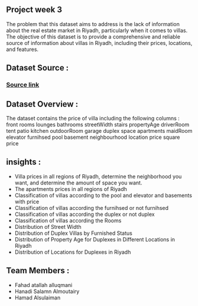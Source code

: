 ## Project week 3


The problem that this dataset aims to address is the lack of information about the real estate market in Riyadh,
particularly when it comes to villas. The objective of this dataset is to provide a comprehensive and reliable source of information about villas in Riyadh, including their prices, locations, and features.

## Dataset Source : 
 ### [Source link] 

## Dataset Overview :

The dataset contains the price of villa including the following columns :
front	rooms	lounges	bathrooms	streetWidth	stairs	propertyAge	driverRoom	tent	patio	kitchen	outdoorRoom	garage	duplex	space	apartments	maidRoom	elevator	furnihsed	pool	basement	neighbourhood	location	price	square price


## insights :
- Villa prices in all regions of Riyadh, determine the neighborhood you want, and determine the amount of space you want.
- The apartments prices in all regions of Riyadh
- Classification of villas according to the pool and elevator and basements with price
- Classification of villas according  the furnihsed or not furnihsed
- Classification of villas according  the duplex or not duplex
- Classification of villas according  the Rooms
- Distribution of Street Width
- Distribution of Duplex Villas by Furnished Status
- Distribution of Property Age for Duplexes in Different Locations in Riyadh
- Distribution of Locations for Duplexes in Riyadh



## Team Members : 

- Fahad atallah alluqmani
- Hanadi Salamn Almoutairy
- Hamad Alsulaiman




[Source link]:  <https://www.kaggle.com/datasets/reemamuhammed/riyadh-villas-aqar>




